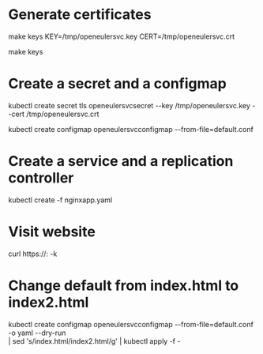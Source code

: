 # Generate certificates

make keys KEY=/tmp/openeulersvc.key CERT=/tmp/openeulersvc.crt

make keys

# Create a secret and a configmap

kubectl create secret tls openeulersvcsecret --key /tmp/openeulersvc.key --cert /tmp/openeulersvc.crt

kubectl create configmap openeulersvcconfigmap --from-file=default.conf


# Create a service and a replication controller

kubectl create -f nginxapp.yaml


# Visit website

curl https://<your-node-ip>:<your-port> -k

# Change default from index.html to index2.html

kubectl create configmap openeulersvcconfigmap --from-file=default.conf -o yaml --dry-run\
| sed 's/index.html/index2.html/g' | kubectl apply -f -
